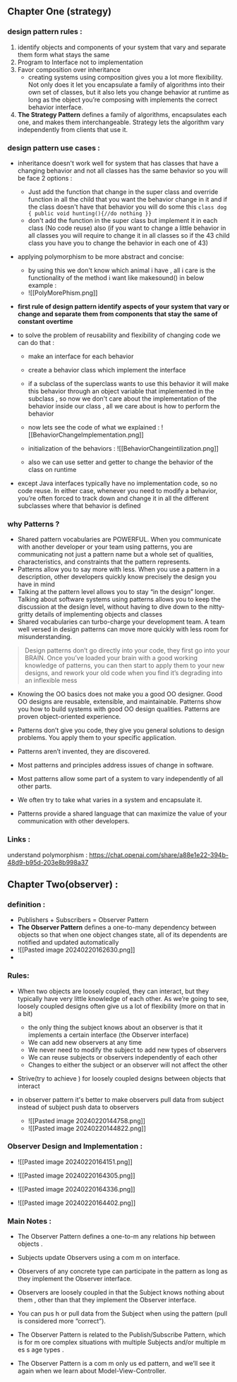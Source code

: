 ## Chapter One (strategy)

### design pattern rules :

1) identify objects and components of your system that vary and separate them form what stays the same 
2) Program to Interface not to implementation 
3) Favor composition over inheritance 
	- creating systems using composition gives you a lot more flexibility. Not only does it let you encapsulate a family of algorithms into their own set of classes, but it also lets you change behavior at runtime as long as the object you’re composing with implements the correct behavior interface.
4) **The Strategy Pattern** defines a family of algorithms, encapsulates each one, and makes them interchangeable. Strategy lets the algorithm vary independently from clients that use it.


### design pattern use cases :

- inheritance doesn't work well for system that has classes that have a changing behavior and not all classes has the same behavior so you will be face 2 options : 
	- Just add the function that change in the super class and override function in all the child that you want the behavior change in it and if the class doesn't have that behavior you will do some this `class dog { public void hunting(){//do nothing }}`
	- don't add the function in the super class but implement it in each class (No code reuse) also (if you want to change a little behavior in all classes you will require to change it in all classes so if the 43 child class you have you to change the behavior in each one of 43)

- applying polymorphism to be more abstract and concise: 
	- by using this we don't know which animal i have , all i care is the functionality of the method i want like makesound() in below example :
	- ![[PolyMorePhism.png]]
- **first rule of design pattern identify aspects of your system that vary or change and separate them from components that stay the same of constant overtime** 
- to solve the problem of reusability and flexibility of changing code we can do that : 
	- make an interface for each behavior 
	- create a behavior class which implement the interface 
	- if a subclass of the superclass wants to use this behavior it will make this behavior through an object variable  that implemented in the subclass , so now we don't care about the implementation of the behavior inside our class , all we care about is how to perform the behavior 
	- now lets see the code of what we explained : ![[BehaviorChangeImplementation.png]]
	
	- initialization of the behaviors : ![[BehaviorChangeintilization.png]]
	- also we can use setter and getter to change the behavior of the class on runtime 
- except Java interfaces typically have no implementation code, so no code reuse. In either case, whenever you need to modify a behavior, you’re often forced to track down and change it in all the different subclasses where that behavior is defined

### why Patterns ? 
- Shared pattern vocabularies are POWERFUL. When you communicate with another developer or your team using patterns, you are communicating not just a pattern name but a whole set of qualities, characteristics, and constraints that the pattern represents.
- Patterns allow you to say more with less. When you use a pattern in a description, other developers quickly know precisely the design you have in mind
- Talking at the pattern level allows you to stay “in the design” longer. Talking about software systems using patterns allows you to keep the discussion at the design level, without having to dive down to the nitty-gritty details of implementing objects and classes
- Shared vocabularies can turbo-charge your development team. A team well versed in design patterns can move more quickly with less room for misunderstanding.

> Design patterns don’t go directly into your code, they first go into your BRAIN. Once you’ve loaded your brain with a good working knowledge of patterns, you can then start to apply them to your new designs, and rework your old code when you find it’s degrading into an inflexible mess

- Knowing the OO basics does not make you a good OO designer. Good OO designs are reusable, extensible, and maintainable. Patterns show you how to build systems with good OO design qualities. Patterns are proven object-oriented experience.

- Patterns don’t give you code, they give you general solutions to design problems. You apply them to your specific application.

- Patterns aren’t invented, they are discovered.

- Most patterns and principles address issues of change in software.

- Most patterns allow some part of a system to vary independently of all other parts.

- We often try to take what varies in a system and encapsulate it.

- Patterns provide a shared language that can maximize the value of your communication with other developers.
### Links :
understand polymorphism : https://chat.openai.com/share/a88e1e22-394b-48d9-b95d-203e8b998a37



## Chapter Two(observer) :

### definition :
- Publishers + Subscribers = Observer Pattern
- **The Observer Pattern** defines a one-to-many dependency between objects so that when one object changes state, all of its dependents are notified and updated automatically
- ![[Pasted image 20240220162630.png]]
- 


### Rules:
- When two objects are loosely coupled, they can interact, but they typically have very little knowledge of each other. As we’re going to see, loosely coupled designs often give us a lot of flexibility (more on that in a bit)
	- the only thing the subject knows about an observer is that it implements a certain interface (the Observer interface)
	- We can add new observers at any time
	- We never need to modify the subject to add new types of observers
	- We can reuse subjects or observers independently of each other
	- Changes to either the subject or an observer will not affect the other
- Strive(try to achieve ) for loosely coupled designs between objects that interact 

- in observer pattern it's better to make observers pull data from subject instead of subject push data to observers 
	- ![[Pasted image 20240220144758.png]]
	- ![[Pasted image 20240220144822.png]]

### Observer Design and Implementation  :
- ![[Pasted image 20240220164151.png]]

-  ![[Pasted image 20240220164305.png]]
- ![[Pasted image 20240220164336.png]]
- ![[Pasted image 20240220164402.png]]


### Main Notes :
- The Observer Pattern defines a one-to-m any relations hip between objects .
- Subjects update Observers using a com m on interface.
- Observers of any concrete type can participate in the pattern as long as they implement the Observer interface.
- Observers are loosely coupled in that the Subject knows nothing about them , other than that they implement the Observer interface.
- You can pus h or pull data from the Subject when using the pattern (pull is considered more “correct”).

- The Observer Pattern is related to the Publish/Subscribe Pattern, which is for m ore complex situations with multiple Subjects and/or multiple m es s age types .
- The Observer Pattern is a com m only us ed pattern, and we’ll see it again when we learn about Model-View-Controller.

